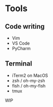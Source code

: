 # Tools

## Code writing
* Vim
* VS Code
* PyCharm

## Terminal
* iTerm2 on MacOS
* zsh / oh-my-zsh
* fish / oh-my-fish
* tmux

WIP
